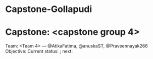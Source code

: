 # Capstone-Gollapudi
# Capstone: <capstone group 4>
Team: <Team 4> — @AtikaFatima, @anuskaST, @Praveennayak266
Objective: <capstone group discussion>
Current status: <new to github>; next: <acquainting with github>
